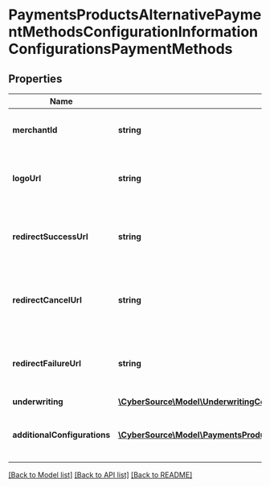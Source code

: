 # PaymentsProductsAlternativePaymentMethodsConfigurationInformationConfigurationsPaymentMethods

## Properties
Name | Type | Description | Notes
------------ | ------------- | ------------- | -------------
**merchantId** | **string** | Merchant ID for the payment method. This is a unique identifier for the merchant. example. mid12345678 | [optional] 
**logoUrl** | **string** | URL of the logo for the payment method. This is used for branding purposes. example: http://www.test.com | [optional] 
**redirectSuccessUrl** | **string** | URL to redirect to after a successful transaction. This is where the user will be sent after completing the payment. example: http://www.test.com/success | [optional] 
**redirectCancelUrl** | **string** | URL to redirect to if the user cancels the transaction. This is where the user will be sent if they choose to cancel the payment. example: http://www.test.com/cancel | [optional] 
**redirectFailureUrl** | **string** | URL to redirect to if the transaction fails. This is where the user will be sent if there is an error during the payment process. example: http://www.test.com/failure | [optional] 
**underwriting** | [**\CyberSource\Model\UnderwritingConfiguration**](UnderwritingConfiguration.md) |  | [optional] 
**additionalConfigurations** | [**\CyberSource\Model\PaymentsProductsAlternativePaymentMethodsConfigurationInformationConfigurationsAdditionalConfigurations[]**](PaymentsProductsAlternativePaymentMethodsConfigurationInformationConfigurationsAdditionalConfigurations.md) | Additional configurations for the payment method. This can include various settings specific to the payment method. | [optional] 

[[Back to Model list]](../README.md#documentation-for-models) [[Back to API list]](../README.md#documentation-for-api-endpoints) [[Back to README]](../README.md)



